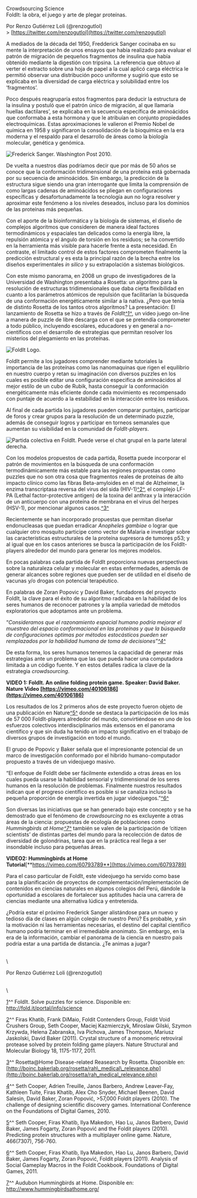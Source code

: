 Crowdsourcing Science\
FoldIt: la obra, el juego y arte de plegar proteínas.

Por Renzo Gutiérrez Loli (@renzogutlol)\
\> [https://twitter.com/renzogutlol](https://twitter.com/renzogutlol)

A mediados de la década del 1950, Fredderick Sanger cocinaba en su mente
la interpretación de unos ensayos que había realizado para evaluar el
patrón de migración de pequeños fragmentos de insulina que había
obtenido mediante la digestión con tripsina. La referencia que obtuvo al
verter el extracto sobre una hoja de papel a la cual aplicó carga
eléctrica le permitió observar una distribución poco uniforme y sugirió
que esto se explicaba en la diversidad de carga eléctrica y solubilidad
entre los ‘fragmentos’.

Poco después reagruparía estos fragmentos para deducir la estructura de
la insulina y postuló que el patrón único de migración, al que llamaría
huellas dactilares’, se explicaba en la secuencia específica de
aminoácidos que conformaba a esta hormona y que le atribuían en conjunto
propiedades electroquímicas. Estas aproximaciones le valieron el Premio
Nobel de química en 1958 y significaron la consolidación de la
bioquímica en la era moderna y el respaldo para el desarrollo de áreas
como la biología molecular, genética y genómica.

![Frederick Sanger. Washington Post 2010.](images/2015-02-16_fig1.jpg)

De vuelta a nuestros días podríamos decir que por más de 50 años se
conoce que la conformación tridimensional de una proteína está gobernada
por su secuencia de aminoácidos. Sin embargo, la predicción de la
estructura sigue siendo una gran interrogante que limita la comprensión
de como largas cadenas de aminoácidos se pliegan en configuraciones
específicas y desafortunadamente la tecnología aun no logra resolver y
aproximar este fenómeno a los niveles deseados, incluso para los
dominios de las proteínas más pequeñas.

Con el aporte de la bioinformática y la biología de sistemas, el diseño
de complejos algoritmos que consideren de manera ideal factores
termodinámicos y espaciales tan delicados como la energía libre, la
repulsión atómica y el ángulo de torsión en los residuos; se ha
convertido en la herramienta más visible para hacerle frente a esta
necesidad. En contraste, el limitado control de estos factores
comprometen finalmente la predicción estructural y es esta la principal
razón de la brecha entre los diseños experimentales *in silico* y su
extrapolación a sistemas biológicos.

Con este mismo panorama, en 2008 un grupo de investigadores de la
Universidad de Washington presentaba a Rosetta: un algoritmo para la
resolución de estructuras tridimensionales que daba cierta flexibilidad
en cuanto a los parámetros atómicos de repulsión que facilitarían la
búsqueda de una conformación energéticamente similar a la nativa. ¿Pero
que tenía de distinto Rosetta de los tantos otros algoritmos? La
presentación: El lanzamiento de Rosetta se hizo a través de
*FoldIt[^1^](#sdfootnote1sym)*, un video juego on-line a manera de
puzzle de libre descarga con el que se pretendía comprometer a todo
público, incluyendo escolares, educadores y en general a no-científicos
con el desarrollo de estrategias que permitan resolver los misterios del
plegamiento en las proteínas.

![FoldIt Logo.](images/2015-02-16_fig2.jpg)

FoldIt permite a los jugadores comprender mediante tutoriales la
importancia de las proteínas como las nanomaquinas que rigen el
equilibrio en nuestro cuerpo y retan su imaginación con diversos puzzles
en los cuales es posible editar una configuración especifica de
aminoácidos al mejor estilo de un cubo de Rubik, hasta conseguir la
conformación energéticamente más eficiente donde cada movimiento es
recompensado con puntaje de acuerdo a la estabilidad en la interacción
entre los residuos.

Al final de cada partida los jugadores pueden comparar puntajes,
participar de foros y crear grupos para la resolución de un determinado
puzzle, además de conseguir logros y participar en torneos semanales que
aumentan su visibilidad en la comunidad de *FoldIt-players*.

![Partida colectiva en FoldIt. Puede verse el chat grupal en la parte lateral derecha.](images/2015-02-16_fig3.jpg)

Con los modelos propuestos de cada partida, Rosetta puede incorporar el
patrón de movimientos en la búsqueda de una conformación
termodinámicamente más estable para las regiones propuestas como puzzles
que no son otra cosa que fragmentos reales de proteínas de alto impacto
clínico como las fibras Beta-amyloides en el mal de Alzheimer, la enzima
transcriptasa reversa del virus del sida (HIV-1)[^2^](#sdfootnote2sym),
el complejo LF-PA (Lethal factor-protective antigen) de la toxina del
anthrax y la interacción de un anticuerpo con una proteína de membrana
en el virus del herpes (HSV-1), por mencionar algunos
casos.[^3^](#sdfootnote3sym)

Recientemente se han incorporado propuestas que permitan diseñar
endonucleasas que puedan erradicar *Anopheles gambiae* o lograr que
cualquier otro mosquito participe como vector de Malaria e investigar
sobre las características estructurales de la proteína supresora de
tumores p53; y al igual que en los casos anteriores se busca la
participación de los FoldIt-players alrededor del mundo para generar los
mejores modelos.

En pocas palabras cada partida de FoldIt proporciona nuevas perspectivas
sobre la naturaleza celular y molecular en estas enfermedades, además de
generar alcances sobre regiones que pueden ser de utilidad en el diseño
de vacunas y/o drogas con potencial terapéutico.

En palabras de Zoran Popovic y David Baker, fundadores del proyecto
FoldIt, la clave para el éxito de su algoritmo radicaba en la habilidad
de los seres humanos de reconocer patrones y la amplia variedad de
métodos exploratorios que adoptamos ante un problema.

“*Consideramos que el razonamiento espacial humano podría mejorar el
muestreo del espacio conformacional en las proteínas y que la búsqueda
de configuraciones optimas por métodos estocásticos pueden ser
remplazados por la habilidad humana de toma de
decisiones”[^4^](#sdfootnote4sym)*

De esta forma, los seres humanos tenemos la capacidad de generar más
estrategias ante un problema que las que pueda hacer una computadora
limitada a un código fuente. Y en estos detalles radica la clave de la
estrategia *crowdsourcing*.

**VIDEO 1: FoldIt. An online folding protein game. Speaker: David Baker.
Nature Video [https://vimeo.com/40106186](https://vimeo.com/40106186)**

Los resultados de los 2 primeros años de este proyecto fueron objeto de
una publicación en Nature[^5^](#sdfootnote5sym) donde se destaca la
participación de los más de 57 000 FoldIt-players alrededor del mundo,
convirtiéndose en uno de los esfuerzos colectivos interdisciplinarios
más extensos en el panorama científico y que sin duda ha tenido un
impacto significativo en el trabajo de diversos grupos de investigación
en todo el mundo.

El grupo de Popovic y Baker señala que el impresionante potencial de un
marco de investigación conformado por el hibrido humano-computador
propuesto a través de un videojuego masivo.

“El enfoque de FoldIt debe ser fácilmente extendido a otras áreas en los
cuales pueda usarse la habilidad sensorial y tridimensional de los seres
humanos en la resolución de problemas. Finalmente nuestros resultados
indican que el progreso científico es posible si se canaliza incluso la
pequeña proporción de energía invertida en jugar
videojuegos.”[^6^](#sdfootnote6sym)

Son diversas las iniciativas que se han generado bajo este concepto y se
ha demostrado que el fenómeno de *crowdsourcing* no es excluyente a
otras áreas de la ciencia: propuestas de ecología de poblaciones como
*Hummingbirds at Home[^7^](#sdfootnote7sym)* también se valen de la
participación de ‘citizen scientists’ de distintas partes del mundo para
la recolección de datos de diversidad de golondrinas, tarea que en la
práctica real llega a ser insondable incluso para pequeñas áreas.

**VIDEO2: Hummingbirds at Home
Tutorial**[**https://vimeo.com/60793789**](https://vimeo.com/60793789)

Para el caso particular de FoldIt, este videojuego ha servido como base
para la planificación de proyectos de complementación/implementación de
contenidos en ciencias naturales en algunos colegios del Perú, dándole
la oportunidad a escolares de fortalecer sus aptitudes hacia una carrera
de ciencias mediante una alternativa lúdica y entretenida.

¿Podría estar el próximo Frederick Sanger alistándose para un nuevo y
tedioso día de clases en algún colegio de nuestro Perú? Es probable, y
sin la motivación ni las herramientas necesarias, el destino del capital
científico humano podría terminar en el irremediable anonimato. Sin
embargo, en la era de la información, cambiar el panorama de la ciencia
en nuestro país podría estar a una partida de distancia. ¿Te animas a
jugar?

\
\

Por Renzo Gutiérrez Loli (@renzogutlol)

\
\

[1](#sdfootnote1anc)^^ FoldIt. Solve puzzles for science. Disponible
en: http://fold.it/portal/info/science

[2](#sdfootnote2anc)^^ Firas Khatib, Frank DiMaio, Foldit Contenders
Group, Foldit Void Crushers Group, Seth Cooper, Maciej Kazmierczyk,
Miroslaw Gilski, Szymon Krzywda, Helena Zabranska, Iva Pichova, James
Thompson, Mariusz Jaskolski, David Baker (2011). Crystal structure of a
monomeric retroviral protease solved by protein folding game players.
Nature Structural and Molecular Biology 18, 1175-1177, 2011.

[3](#sdfootnote3anc)^^ Rosetta@Home Disease-related Reasearch by
Rosetta. Disponible en:
[http://boinc.bakerlab.org/rosetta/rah\_medical\_relevance.php](http://boinc.bakerlab.org/rosetta/rah_medical_relevance.php)

[4](#sdfootnote4anc)^^ Seth Cooper, Adrien Treuille, Janos Barbero,
Andrew Leaver-Fay, Kathleen Tuite, Firas Khatib, Alex Cho Snyder,
Michael Beenen, David Salesin, David Baker, Zoran Popović, \>57,000
Foldit players (2010). The challenge of designing scientific discovery
games. International Conference on the Foundations of Digital Games,
2010.

[5](#sdfootnote5anc)^^ Seth Cooper, Firas Khatib, Ilya Makedon, Hao Lu,
Janos Barbero, David Baker, James Fogarty, Zoran Popović and the Foldit
players (2010). Predicting protein structures with a multiplayer online
game. Nature, 466(7307), 756-760.

[6](#sdfootnote6anc)^^ Seth Cooper, Firas Khatib, Ilya Makedon, Hao Lu,
Janos Barbero, David Baker, James Fogarty, Zoran Popović, Foldit players
(2011). Analysis of Social Gameplay Macros in the Foldit Cookbook.
Foundations of Digital Games, 2011.

[7](#sdfootnote7anc)^^ Audubon Hummingbirds at Home. Disponible en:
http://www.hummingbirdsathome.org/
